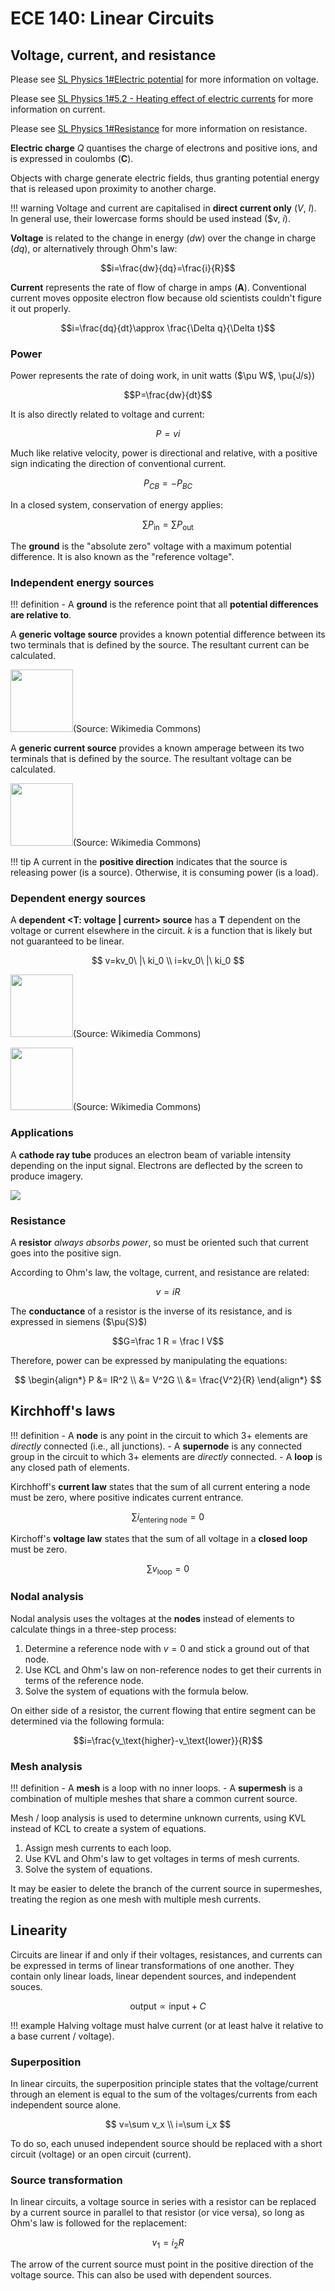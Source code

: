 # ECE 140: Linear Circuits

## Voltage, current, and resistance

Please see [SL Physics 1#Electric potential](/g11/sph3u7#electric-potential) for more information on voltage.

Please see [SL Physics 1#5.2 - Heating effect of electric currents](/g11/sph3u7/#52-heating-effect-of-electric-currents) for more information on current.

Please see [SL Physics 1#Resistance](/g11/sph3u7/#resistance) for more information on resistance.

**Electric charge** $Q$ quantises the charge of electrons and positive ions, and is expressed in coulombs (**C**).

Objects with charge generate electric fields, thus granting potential energy that is released upon proximity to another charge.

!!! warning
    Voltage and current are capitalised in **direct current only** ($V$, $I$). In general use, their lowercase forms should be used instead ($v, $i$).

**Voltage** is related to the change in energy ($dw$) over the change in charge ($dq$), or alternatively through Ohm's law:

$$i=\frac{dw}{dq}=\frac{i}{R}$$

**Current** represents the rate of flow of charge in amps (**A**). Conventional current moves opposite electron flow because old scientists couldn't figure it out properly.

$$i=\frac{dq}{dt}\approx \frac{\Delta q}{\Delta t}$$

### Power

Power represents the rate of doing work, in unit watts ($\pu W$, \pu{J/s})

$$P=\frac{dw}{dt}$$

It is also directly related to voltage and current:

$$P=vi$$

Much like relative velocity, power is directional and relative, with a positive sign indicating the direction of conventional current.

$$P_{CB}=-P_{BC}$$

In a closed system, conservation of energy applies:

$$\sum P_\text{in}=\sum P_\text{out}$$

The **ground** is the "absolute zero" voltage with a maximum potential difference. It is also known as the "reference voltage".

### Independent energy sources

!!! definition
    - A **ground** is the reference point that all **potential differences are relative to**.

A **generic voltage source** provides a known potential difference between its two terminals that is defined by the source. The resultant current can be calculated.

<img src="https://upload.wikimedia.org/wikipedia/commons/f/ff/Voltage_Source.svg" width=100>(Source: Wikimedia Commons)</img>

A **generic current source** provides a known amperage between its two terminals that is defined by the source. The resultant voltage can be calculated.

<img src="https://upload.wikimedia.org/wikipedia/commons/b/b2/Current_Source.svg" width=100>(Source: Wikimedia Commons)</img>

!!! tip
    A current in the **positive direction** indicates that the source is releasing power (is a source). Otherwise, it is consuming power (is a load).

### Dependent energy sources

A **dependent <&ZeroWidthSpace;T: voltage | current> source** has a **T** dependent on the voltage or current elsewhere in the circuit. $k$ is a function that is likely but not guaranteed to be linear.

$$
v=kv_0\ |\ ki_0 \\
i=kv_0\ |\ ki_0
$$

<img src="https://upload.wikimedia.org/wikipedia/commons/5/55/Voltage_Source_%28Controlled%29.svg" width=100>(Source: Wikimedia Commons)</img>

<img src="https://upload.wikimedia.org/wikipedia/commons/f/fe/Current_Source_%28Controlled%29.svg" width=100>(Source: Wikimedia Commons)</img>

### Applications

A **cathode ray tube** produces an electron beam of variable intensity depending on the input signal. Electrons are deflected by the screen to produce imagery.

<img src="/resources/images/crt.png" />

### Resistance

A **resistor** *always absorbs power*, so must be oriented such that current goes into the positive sign.

According to Ohm's law, the voltage, current, and resistance are related:

$$v=iR$$

The **conductance** of a resistor is the inverse of its resistance, and is expressed in siemens ($\pu{S}$)

$$G=\frac 1 R = \frac I V$$

Therefore, power can be expressed by manipulating the equations:

$$
\begin{align*}
P &= IR^2 \\
&= V^2G \\
&= \frac{V^2}{R}
\end{align*}
$$

## Kirchhoff's laws

!!! definition
    - A **node** is any point in the circuit to which 3+ elements are *directly* connected (i.e., all junctions).
    - A **supernode** is any connected group in the circuit to which 3+ elements are *directly* connected.
    - A **loop** is any closed path of elements.

Kirchhoff's **current law** states that the sum of all current entering a node must be zero, where positive indicates current entrance.

$$\sum i_\text{entering node}=0$$

Kirchoff's **voltage law** states that the sum of all voltage in a **closed loop** must be zero.

$$\sum v_\text{loop}=0$$

### Nodal analysis

Nodal analysis uses the voltages at the **nodes** instead of elements to calculate things in a three-step process:

1. Determine a reference node with $v=0$ and stick a ground out of that node.
2. Use KCL and Ohm's law on non-reference nodes to get their currents in terms of the reference node.
3. Solve the system of equations with the formula below.

On either side of a resistor, the current flowing that entire segment can be determined via the following formula:

$$i=\frac{v_\text{higher}-v_\text{lower}}{R}$$

### Mesh analysis

!!! definition
    - A **mesh** is a loop with no inner loops.
    - A **supermesh** is a combination of multiple meshes that share a common current source.

Mesh / loop analysis is used to determine unknown currents, using KVL instead of KCL to create a system of equations.

1. Assign mesh currents to each loop.
2. Use KVL and Ohm's law to get voltages in terms of mesh currents.
3. Solve the system of equations.

It may be easier to delete the branch of the current source in supermeshes, treating the region as one mesh with multiple mesh currents.

## Linearity

Circuits are linear if and only if their voltages, resistances, and currents can be expressed in terms of linear transformations of one another. They contain only linear loads, linear dependent sources, and independent souces.

$$\text{output}\propto\text{input}+C$$

!!! example
    Halving voltage must halve current (or at least halve it relative to a base current / voltage).

### Superposition

In linear circuits, the superposition principle states that the voltage/current through an element is equal to the sum of the voltages/currents from each independent source alone.

$$
v=\sum v_x \\
i=\sum i_x
$$

To do so, each unused independent source should be replaced with a short circuit (voltage) or an open circuit (current).

### Source transformation

In linear circuits, a voltage source in series with a resistor can be replaced by a current source in parallel to that resistor (or vice versa), so long as Ohm's law is followed for the replacement:

$$v_1=i_2R$$

The arrow of the current source must point in the positive direction of the voltage source. This can also be used with dependent sources.
